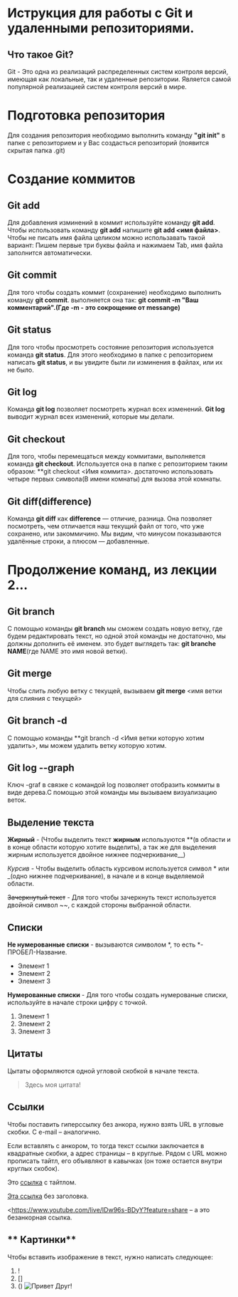 # Иструкция для работы с Git и удаленными репозиториями.
## Что такое Git?
Git - Это одна из реализаций распределенных систем контроля версий, имеющая как локальные, так и удаленные репозитории. Является самой популярной реализацией систем контроля версий в мире.
# Подготовка репозитория
Для создания репозитория необходимо выполнить команду **"git init"** в папке с репозиторием и у Вас создасться репозиторий (появится скрытая папка .git)
# Создание коммитов
 ## **Git add**
 Для добавления изминений в коммит используйте команду
 **git add**. Чтобы использовать команду **git add** напишите
 **git add <имя файла>**. Чтобы не писать имя файла целиком можно использавать такой вариант: Пишем первые три буквы файла и нажимаем Tab, имя файла заполнится автоматически.
 ## **Git commit**
Для того чтобы создать коммит (сохранение) необходимо выполнить команду **git commit**. 
выполняется она так: **git commit -m "Ваш комментарий".(Где -m - это сокрощение от messange)**
## **Git status**
Для  того чтобы просмотреть состояние репозитория используется команда **git status**. Для этого необходимо в папке с репозиторием написать **git status**, и вы увидите были ли изминения в файлах, или их не было.
## **Git log**
Команда **git log** позволяет посмотреть журнал всех изменений. **Git
log** выводит журнал всех изменений, которые мы делали.
## **Git checkout**
Для того, чтобы перемещаться между коммитами, выполняется команда **git checkout**. Используется она в папке с репозиторием таким образом: **git checkout <Имя коммита>.
достаточно использовать четыре первых символа(В имени комнаты) для вызова этой комнаты.
## **Git diff(difference)**
Команда **git diff** как **difference** — отличие, разница. Она позволяет
посмотреть, чем отличается наш текущий файл от того, что уже сохранено, или закоммичино.
Мы видим, что минусом показываются удалённые строки, а плюсом — добавленные.
# **Продолжение команд, из лекции 2...**
## **Git branch**
C помощью команды **git branch** мы сможем создать новую ветку, где будем редактировать текст, но одной этой команды не достаточно, мы должны дополнить её именем. это будет выглядеть так: **git branche NAME**(где NAME это имя новой ветки).
## **Git merge**
Чтобы слить любую ветку с текущей, вызываем
**git merge** <имя ветки для слияния с текущей>
## **Git branch -d**
С помощью команды **git branch -d <Имя ветки которую хотим удалить>, мы можем удалить ветку которую хотим.
## **Git log --graph**
Ключ -graf в связке с командой log позволяет отобразить коммиты в виде дерева.С помощью этой команды мы вызываем визуализацию веток.
## **Выделение текста**
**Жирный** - (Чтобы выделить текст __жирным__ используются **(в области и в конце области которую хотите выделить), а так же для выделения жирным используется двойное нижнее подчеркивание__)

*Курсив* - Чтобы выделить область курсивом используется символ * или _(одно нижнее подчеркивание), в начале и в конце выделяемой области.

~~Зачеркнутый текст~~ - Для того чтобы зачеркнуть текст используется двойной символ ~~, с каждой стороны выбранной области.
## **Списки**
__Не нумерованные списки__ - вызываются символом *, то есть *-ПРОБЕЛ-Название.
* Элемент 1
* Элемент 2
* Элемент 3

__Нумерованные списки__ - Для того чтобы создать нумерованые списки, используйте в начале строки цифру с точкой.

1. Элемент 1
2. Элемент 2
3. Элемент 3
## **Цитаты**
Цытаты оформляются одной угловой скобкой в начале текста.
> Здесь моя цитата!
## **Ссылки**
Чтобы поставить гиперссылку без анкора, нужно взять URL в угловые скобки. С e-mail – аналогично.

Если вставлять с анкором, то тогда текст ссылки заключается в квадратные скобки, а адрес страницы – в круглые. Рядом с URL можно прописать тайтл, его объявляют в кавычках (он тоже остается внутри круглых скобок).

Это [ссылка]( https://www.youtube.com/live/IDw96s-BDyY?feature=share "Лекция 1") с тайтлом.

[Эта ссылка](https://www.youtube.com/live/IDw96s-BDyY?feature=share) без заголовка.

<https://www.youtube.com/live/IDw96s-BDyY?feature=share – а это безанкорная ссылка.
## ** Картинки**
Чтобы вставить изображение в текст, нужно написать следующее:
1. !
2. []
3. ()
![Привет Друг!](Hello.jpg)